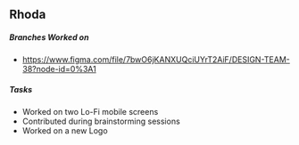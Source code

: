 ## Rhoda
##### Branches Worked on <br/>
- https://www.figma.com/file/7bwO6jKANXUQciUYrT2AiF/DESIGN-TEAM-38?node-id=0%3A1

##### Tasks <br/>
- Worked on two Lo-Fi mobile screens
- Contributed during brainstorming sessions
- Worked on a new Logo
